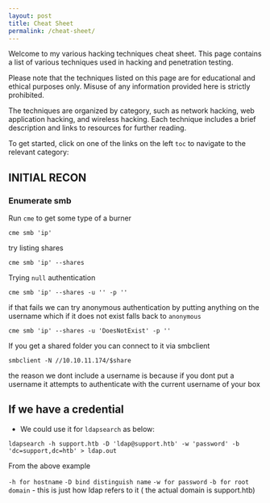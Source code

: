 ```yaml
---
layout: post
title: Cheat Sheet
permalink: /cheat-sheet/
---       
```

Welcome to my various hacking techniques cheat sheet. This page contains a list of various techniques used in hacking and penetration testing.

Please note that the techniques listed on this page are for educational and ethical purposes only. Misuse of any information provided here is strictly prohibited.

The techniques are organized by category, such as network hacking, web application hacking, and wireless hacking. Each technique includes a brief description and links to resources for further reading.

To get started, click on one of the links on the left `toc` to navigate to the relevant category:

## INITIAL RECON
### Enumerate smb
Run `cme` to get some type of a burner

```console
cme smb 'ip'
```
try listing shares

```console
cme smb 'ip' --shares
```
Trying `null` authentication

```console
cme smb 'ip' --shares -u '' -p ''
```
if that fails we can try anonymous authentication by putting anything on the username which if it does not exist falls back to `anonymous`

```console
cme smb 'ip' --shares -u 'DoesNotExist' -p ''
```
If you get a shared folder you can connect to it via smbclient

```console
smbclient -N //10.10.11.174/$share
```

the reason we dont include a username is because if you dont put a username it attempts to authenticate with the current username of your box

## If we have a credential

- We could use it for `ldapsearch` as below:

```console
ldapsearch -h support.htb -D 'ldap@support.htb' -w 'password' -b 'dc=support,dc=htb' > ldap.out

```
From the above example

`-h for hostname`
`-D bind distinguish name`
`-w for password`
`-b for root domain` - this is just how ldap refers to it ( the actual domain is support.htb)
